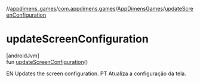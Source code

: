 //[appdimens_games](../../../index.md)/[com.appdimens.games](../index.md)/[AppDimensGames](index.md)/[updateScreenConfiguration](update-screen-configuration.md)

# updateScreenConfiguration

[androidJvm]\
fun [updateScreenConfiguration](update-screen-configuration.md)()

EN Updates the screen configuration. PT Atualiza a configuração da tela.